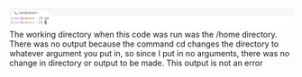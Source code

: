 ![Image](LabReport1.jpg)
The working directory when this code was run was the /home directory. 
There was no output because the command cd changes the directory to whatever argument you put in, so since I put in no arguments, there was no change in directory or output to be made. 
This output is not an error

